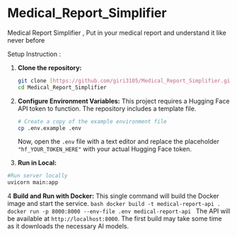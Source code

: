 # Medical_Report_Simplifier
Medical Report Simplifier , Put in your medical report and understand it like never before 

Setup Instruction :
1.  **Clone the repository:**
    ```bash
    git clone [https://github.com/giri3105/Medical_Report_Simplifier.git](https://github.com/giri3105/Medical_Report_Simplifier.git)
    cd Medical_Report_Simplifier
    ```
2.  **Configure Environment Variables:**
    This project requires a Hugging Face API token to function. The repository includes a template file.
    ```bash
    # Create a copy of the example environment file
    cp .env.example .env    
    ```
    Now, open the `.env` file with a text editor and replace the placeholder `"hf_YOUR_TOKEN_HERE"` with your actual Hugging Face token.

3.  **Run in Local:**
   ```bash
#Run server locally
uvicorn main:app
```

4    **Build and Run with Docker:**
    This single command will build the Docker image and start the service.
    ```bash
    docker build -t medical-report-api .
    docker run -p 8000:8000 --env-file .env medical-report-api
    ```
    The API will be available at `http://localhost:8000`. The first build may take some time as it downloads the necessary AI models.
